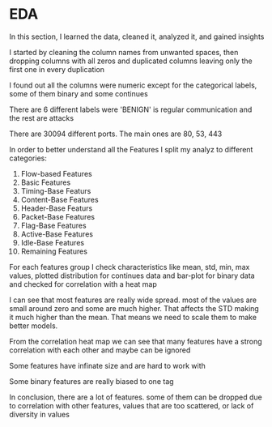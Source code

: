 # EDA

In this section, I learned the data, cleaned it, analyzed it, and gained insights

I started by cleaning the column names from unwanted spaces, then dropping columns with all zeros and duplicated columns leaving only the first one in every duplication

I found out all the columns were numeric except for the categorical labels, some of them binary and some continues 

There are 6 different labels were 'BENIGN' is regular communication and the rest are attacks

There are 30094 different ports. The main ones are 80, 53, 443

In order to better understand all the Features I split my analyz to different categories:
1. Flow-based Features
2. Basic Features
3. Timing-Base Featurs
4. Content-Base Features
5. Header-Base Featurs
6. Packet-Base Features
7. Flag-Base Features
8. Active-Base Features
9. Idle-Base Features
10. Remaining Features


For each features group I check characteristics like mean, std, min, max values, plotted distribution for continues data and bar-plot for binary data and checked for correlation with a heat map

I can see that most features are really wide spread. most of the values are small around zero and some are much higher. That affects the STD making it much higher than the mean. That means we need to scale them to make better models.

From the correlation heat map we can see that many features have a strong correlation with each other and maybe can be ignored

Some features have infinate size and are hard to work with 

Some binary features are really biased to one tag

In conclusion, there are a lot of features. some of them can be dropped due to correlation with other features, values that are too scattered, or lack of diversity in values

